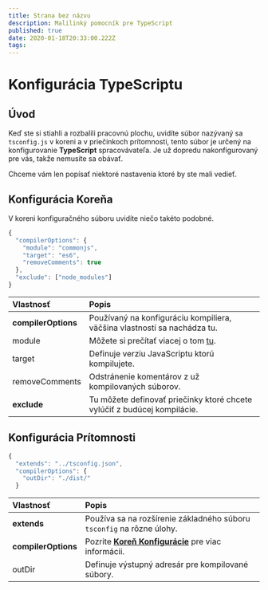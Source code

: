 ```yaml
---
title: Strana bez názvu
description: Malilinký pomocník pre TypeScript
published: true
date: 2020-01-18T20:33:00.222Z
tags:
---
```


# Konfigurácia TypeScriptu

## Úvod

Keď ste si stiahli a rozbalili pracovnú plochu, uvidíte súbor nazývaný sa `tsconfig.js` v koreni a v priečinkoch prítomnosti, tento súbor je určený na konfigurovanie **TypeScript** spracovávateľa. Je už dopredu nakonfigurovaný pre vás, takže nemusíte sa obávať.

Chceme vám len popísať niektoré nastavenia ktoré by ste mali vedieť.

## Konfigurácia Koreňa

V koreni konfiguračného súboru uvidíte niečo takéto podobné.

```javascript
{
  "compilerOptions": {
    "module": "commonjs",
    "target": "es6",
    "removeComments": true
  },
  "exclude": ["node_modules"]
}
```

| Vlastnosť           | Popis                                                                                            |
|:------------------- |:------------------------------------------------------------------------------------------------ |
| **compilerOptions** | Používaný na konfiguráciu kompiliera, väčšina vlastností sa nachádza tu.                         |
| module              | Môžete si prečítať viacej o tom [tu](https://www.typescriptlang.org/docs/handbook/modules.html). |
| target              | Definuje verziu JavaScriptu ktorú kompilujete.                                                   |
| removeComments      | Odstránenie komentárov z už kompilovaných súborov.                                               |
| **exclude**         | Tu môžete definovať priečinky ktoré chcete vylúčiť z budúcej kompilácie.                         |

## Konfigurácia Prítomnosti

```javascript
{
  "extends": "../tsconfig.json",
  "compilerOptions": {
    "outDir": "./dist/"
  }
```

| Vlastnosť           | Popis                                                                                            |
|:------------------- |:------------------------------------------------------------------------------------------------ |
| **extends**         | Používa sa na rozšírenie základného súboru `tsconfig` na rôzne úlohy.                            |
| **compilerOptions** | Pozrite [**Koreň Konfigurácie**](/dev/presence/tsconfig#root-configuration) pre viac informácii. |
| outDir              | Definuje výstupný adresár pre kompilované súbory.                                                |